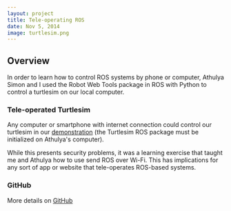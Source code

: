 ```yaml
---
layout: project
title: Tele-operating ROS
date: Nov 5, 2014
image: turtlesim.png
---
```


## Overview
In order to learn how to control ROS systems by phone or computer, Athulya Simon and I used the Robot Web Tools package in ROS with Python to control a turtlesim on our local computer.

### Tele-operated Turtlesim
Any computer or smartphone with internet connection could control our turtlesim in our [demonstration](http://rwebtools.weebly.com/) (the Turtlesim ROS package must be initialized on Athulya's computer). 

While this presents security problems, it was a learning exercise that taught me and Athulya how to use send ROS over Wi-Fi. This has implications for any sort of app or website that tele-operates ROS-based systems.

### GitHub
More details on [GitHub](https://github.com/athulyasimon/rwebtools)


